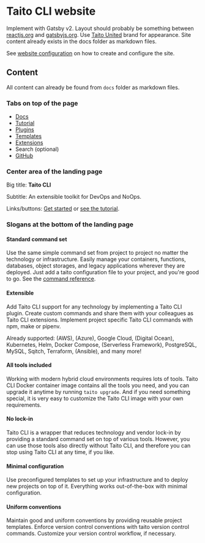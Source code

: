 # Taito CLI website

Implement with Gatsby v2. Layout should probably be something between [reactjs.org](https://reactjs.org/) and [gatsbyjs.org](https://gatsbyjs.org/). Use [Taito United](http://taitounited.fi/) brand for appearance. Site content already exists in the docs folder as markdown files.

See [website configuration](../WEBSITE.md#configuration) on how to create and configure the site.

## Content

All content can already be found from `docs` folder as markdown files.

### Tabs on top of the page

* [Docs](https://github.com/TaitoUnited/taito-cli/tree/dev/docs/manual/README.md)
* [Tutorial](https://github.com/TaitoUnited/taito-cli/tree/dev/docs/tutorial/README.md)
* [Plugins](https://github.com/TaitoUnited/taito-cli/tree/dev/docs/plugins.md)
* [Templates](https://github.com/TaitoUnited/taito-cli/tree/dev/docs/templates.md)
* [Extensions](https://github.com/TaitoUnited/taito-cli/tree/dev/docs/extensions.md)
* Search (optional)
* [GitHub](https://github.com/TaitoUnited/taito-cli)

### Center area of the landing page

Big title: **Taito CLI**

Subtitle: An extensible toolkit for DevOps and NoOps.

Links/buttons: [Get started](https://github.com/TaitoUnited/taito-cli/tree/dev/docs/manual/README.md) or [see the tutorial](https://github.com/TaitoUnited/taito-cli/tree/dev/docs/tutorial/README.md).

### Slogans at the bottom of the landing page

#### Standard command set

Use the same simple command set from project to project no matter the technology or infrastructure. Easily manage your containers, functions, databases, object storages, and legacy applications wherever they are deployed. Just add a taito configuration file to your project, and you're good to go. See the [command reference](https://github.com/TaitoUnited/taito-cli/blob/dev/help.txt).

#### Extensible

Add Taito CLI support for any technology by implementing a Taito CLI plugin. Create custom commands and share them with your colleagues as Taito CLI extensions. Implement project specific Taito CLI commands with npm, make or pipenv.

Already supported: (AWS), (Azure), Google Cloud, (Digital Ocean), Kubernetes, Helm, Docker Compose, (Serverless Framework), PostgreSQL, MySQL, Sqitch, Terraform, (Ansible), and many more!

#### All tools included

Working with modern hybrid cloud environments requires lots of tools. Taito CLI Docker container image contains all the tools you need, and you can upgrade it anytime by running `taito upgrade`. And if you need something special, it is very easy to customize the Taito CLI image with your own requirements.

#### No lock-in

Taito CLI is a wrapper that reduces technology and vendor lock-in by providing a standard command set on top of various tools. However, you can use those tools also directly without Taito CLI, and therefore you can stop using Taito CLI at any time, if you like.

#### Minimal configuration

Use preconfigured templates to set up your infrastructure and to deploy new projects on top of it. Everything works out-of-the-box with minimal configuration.

#### Uniform conventions

Maintain good and uniform conventions by providing reusable project templates. Enforce version control conventions with taito version control commands. Customize your version control workflow, if necessary.
